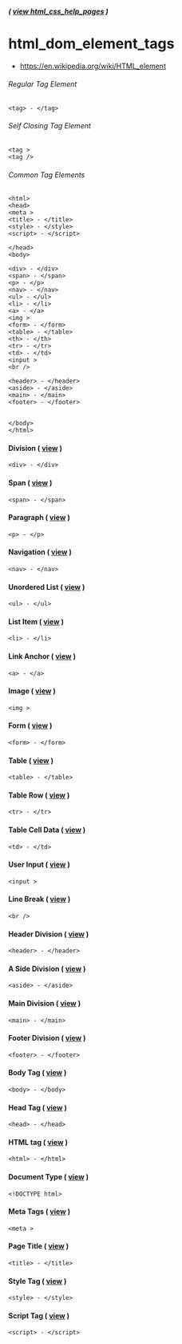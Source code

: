 ##### ( [view html_css_help_pages](https://github.com/students-at-thinkful/html_css_help_pages) )

# html_dom_element_tags

* https://en.wikipedia.org/wiki/HTML_element

###### Regular Tag Element
```
<tag> - </tag>
```

###### Self Closing Tag Element
```
<tag >
<tag />
```
###### Common Tag Elements
```
<html>
<head>
<meta >
<title> - </title>
<style> - </style>
<script> - </script>

</head>
<body>

<div> - </div>
<span> - </span>
<p> - </p>
<nav> - </nav>
<ul> - </ul>
<li> - </li>
<a> - </a>
<img >
<form> - </form>
<table> - </table>
<th> - </th>
<tr> - </tr>
<td> - </td>
<input >
<br />

<header> - </header>
<aside> - </aside>
<main> - </main>
<footer> - </footer>


</body>
</html>
```

#### Division ( [view](https://github.com/students-at-thinkful/html_dom_element_tags/blob/master/division.md) )
```
<div> - </div>
```

#### Span ( [view](https://github.com/students-at-thinkful/html_dom_element_tags/blob/master/span.md) )
```
<span> - </span>
```

#### Paragraph ( [view](https://github.com/students-at-thinkful/html_dom_element_tags/blob/master/paragraph.md) )
```
<p> - </p>
```

#### Navigation ( [view](https://github.com/students-at-thinkful/html_dom_element_tags/blob/master/navigation.md) )
```
<nav> - </nav>
```

#### Unordered List ( [view](https://github.com/students-at-thinkful/html_dom_element_tags/blob/master/unordered_list.md) )
```
<ul> - </ul>
```

#### List Item ( [view](https://github.com/students-at-thinkful/html_dom_element_tags/blob/master/list_item.md) )
```
<li> - </li>
```

#### Link Anchor ( [view](https://github.com/students-at-thinkful/html_dom_element_tags/blob/master/link_anchor.md) )
```
<a> - </a>
```

#### Image ( [view](https://github.com/students-at-thinkful/html_dom_element_tags/blob/master/image.md) )
```
<img >
```

#### Form ( [view](https://github.com/students-at-thinkful/html_dom_element_tags/blob/master/form.md) )
```
<form> - </form>
```

#### Table ( [view](https://github.com/students-at-thinkful/html_dom_element_tags/blob/master/table.md) )
```
<table> - </table>
```

#### Table Row ( [view](https://github.com/students-at-thinkful/html_dom_element_tags/blob/master/table_row.md) )
```
<tr> - </tr>
```

#### Table Cell Data ( [view](https://github.com/students-at-thinkful/html_dom_element_tags/blob/master/table_cell_data.md) )
```
<td> - </td>
```

#### User Input ( [view](https://github.com/students-at-thinkful/html_dom_element_tags/blob/master/user_input.md) )
```
<input >
```

#### Line Break ( [view](https://github.com/students-at-thinkful/html_dom_element_tags/blob/master/line_break.md) )
```
<br />
```

#### Header Division ( [view](https://github.com/students-at-thinkful/html_dom_element_tags/blob/master/header.md) )
```
<header> - </header>
```

#### A Side Division ( [view](https://github.com/students-at-thinkful/html_dom_element_tags/blob/master/aside.md) )
```
<aside> - </aside>
```

#### Main Division ( [view](https://github.com/students-at-thinkful/html_dom_element_tags/blob/master/main_div.md) )
```
<main> - </main>
```

#### Footer Division ( [view](https://github.com/students-at-thinkful/html_dom_element_tags/blob/master/footer.md) )
```
<footer> - </footer>
```

#### Body Tag ( [view](https://github.com/students-at-thinkful/html_dom_element_tags/blob/master/body.md) )
```
<body> - </body>
```

#### Head Tag ( [view](https://github.com/students-at-thinkful/html_dom_element_tags/blob/master/head.md) )
```
<head> - </head>
```

#### HTML tag ( [view](https://github.com/students-at-thinkful/html_dom_element_tags/blob/master/html.md) )
```
<html> - </html>
```

#### Document Type ( [view](https://github.com/students-at-thinkful/html_dom_element_tags/blob/master/doctype.md) )
```
<!DOCTYPE html>
```

#### Meta Tags ( [view](https://github.com/students-at-thinkful/html_dom_element_tags/blob/master/meta_tags.md) )
```
<meta >
```

#### Page Title ( [view](https://github.com/students-at-thinkful/html_dom_element_tags/blob/master/title_tag.md) )
```
<title> - </title>
```

#### Style Tag ( [view](https://github.com/students-at-thinkful/html_dom_element_tags/blob/master/style_tag.md) )
```
<style> - </style>
```

#### Script Tag ( [view](https://github.com/students-at-thinkful/html_dom_element_tags/blob/master/script.md) )
```
<script> - </script>
```
